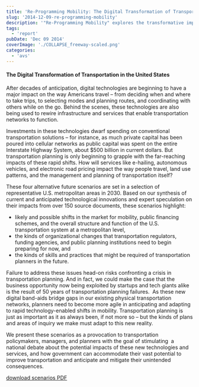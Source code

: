 ```yaml
---
title: 'Re-Programming Mobility: The Digital Transformation of Transportation in the United States'
slug: '2014-12-09-re-programming-mobility'
description: '"Re-Programming Mobility" explores the transformative impact of digital technologies on U.S. transportation. From e-hailing and autonomous vehicles to electronic road pricing, these innovations are reshaping travel decisions, infrastructure, and urban planning. With private investments in tech rivaling historic public spending on highways, the article delves into how these changes influence travel behavior, land use, and transport networks, urging a reevaluation of traditional transportation planning approaches.'
tags:
  - 'report'
pubDate: 'Dec 09 2014'
coverImage: './COLLAPSE_freeway-scaled.png'
categories:
  - 'avs'
---
```



#### The Digital Transformation of Transportation in the United States

After decades of anticipation, digital technologies are beginning to have a major impact on the way Americans travel – from deciding when and where to take trips, to selecting modes and planning routes, and coordinating with others while on the go. Behind the scenes, these technologies are also being used to rewire infrastructure and services that enable transportation networks to function.

Investments in these technologies dwarf spending on conventional transportation solutions – for instance, as much private capital has been poured into cellular networks as public capital was spent on the entire Interstate Highway System, about $500 billion in current dollars. But transportation planning is only beginning to grapple with the far-reaching impacts of these rapid shifts. How will services like e-hailing, autonomous vehicles, and electronic road pricing impact the way people travel, land use patterns, and the management and planning of transportation itself?

These four alternative future scenarios are set in a selection of representative U.S. metropolitan areas in 2030. Based on our synthesis of current and anticipated technological innovations and expert speculation on their impacts from over 150 source documents, these scenarios highlight:

- likely and possible shifts in the market for mobility, public financing schemes, and the overall structure and function of the U.S. transportation system at a metropolitan level,
- the kinds of organizational changes that transportation regulators, funding agencies, and public planning institutions need to begin preparing for now, and
- the kinds of skills and practices that might be required of transportation planners in the future.

Failure to address these issues head-on risks confronting a crisis in transportation planning. And in fact, we could make the case that the business opportunity now being exploited by startups and tech giants alike is the result of 50 years of transportation planning failures.  As these new digital band-aids bridge gaps in our existing physical transportation networks, planners need to become more agile in anticipating and adapting to rapid technology-enabled shifts in mobility. Transportation planning is just as important as it as always been, if not more so – but the kinds of plans and areas of inquiry we make must adapt to this new reality.

We present these scenarios as a provocation to transportation policymakers, managers, and planners with the goal of stimulating  a national debate about the potential impacts of these new technologies and services, and how government can accommodate their vast potential to improve transportation and anticipate and mitigate their unintended consequences.

[download scenarios PDF](/wp-content/uploads/2019/11/ReprogrammingMobility2014-Reports-All.zip)
